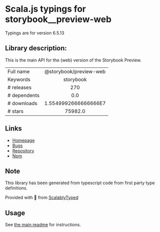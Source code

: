 
# Scala.js typings for storybook__preview-web

Typings are for version 6.5.13

## Library description:
This is the main API for the (web) version of the Storybook Preview.

|                    |                 |
| ------------------ | :-------------: |
| Full name          | @storybook/preview-web |
| Keywords           | storybook |
| # releases         | 270 |
| # dependents       | 0.0 |
| # downloads        | 1.5549992666666666E7 |
| # stars            | 75982.0 |

## Links
- [Homepage](https://github.com/storybookjs/storybook/tree/main/lib/preview-web)
- [Bugs](https://github.com/storybookjs/storybook/issues)
- [Repository](https://github.com/storybookjs/storybook)
- [Npm](https://www.npmjs.com/package/%40storybook%2Fpreview-web)
    


## Note
This library has been generated from typescript code from first party type definitions.

Provided with :purple_heart: from [ScalablyTyped](https://github.com/oyvindberg/ScalablyTyped)

## Usage
See [the main readme](../../readme.md) for instructions.


